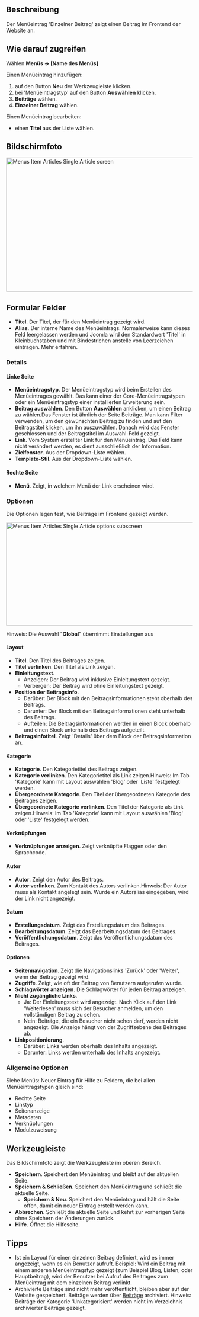 <!-- Filename: Help4.x:Menu_Item:_Single_Article / Display title: Menüeintrag: Einzelner Beitrag -->

## Beschreibung

Der Menüeintrag 'Einzelner Beitrag' zeigt einen Beitrag im Frontend der
Website an.

## Wie darauf zugreifen
Wählen **Menüs → \[Name des Menüs\]**

Einen Menüeintrag hinzufügen:

1.  auf den Button **Neu** der Werkzeugleiste klicken.
2.  bei 'Menüeintragstyp' auf den Button **Auswählen** klicken.
3.  **Beiträge** wählen.
4.  **Einzelner Beitrag** wählen.

Einen Menüeintrag bearbeiten:

- einen **Titel** aus der Liste wählen.

## Bildschirmfoto

<img
src="https://docs.joomla.org/images/thumb/f/ff/Help-4x-Menus-Item-Articles-Single-Article-screen-de.png/800px-Help-4x-Menus-Item-Articles-Single-Article-screen-de.png"
decoding="async"
srcset="https://docs.joomla.org/images/thumb/f/ff/Help-4x-Menus-Item-Articles-Single-Article-screen-de.png/1200px-Help-4x-Menus-Item-Articles-Single-Article-screen-de.png 1.5x, https://docs.joomla.org/images/thumb/f/ff/Help-4x-Menus-Item-Articles-Single-Article-screen-de.png/1600px-Help-4x-Menus-Item-Articles-Single-Article-screen-de.png 2x"
data-file-width="2880" data-file-height="1306" width="800" height="363"
alt="Menus Item Articles Single Article screen" />

## Formular Felder

- **Titel**. Der Titel, der für den Menüeintrag gezeigt wird.
- **Alias**. Der interne Name des Menüeintrags. Normalerweise kann
  dieses Feld leergelassen werden und Joomla wird den Standardwert
  'Titel' in Kleinbuchstaben und mit Bindestrichen anstelle von
  Leerzeichen eintragen. Mehr
  erfahren.

### Details

#### Linke Seite

- **Menüeintragstyp**. Der Menüeintragstyp wird beim Erstellen des
  Menüeintrages gewählt. Das kann einer der Core-Menüeintragstypen oder
  ein Menüeintragstyp einer installierten Erweiterung sein.
- **Beitrag auswählen**. Den Button **Auswählen** anklicken, um einen
  Beitrag zu wählen.Das Fenster ist ähnlich der Seite
  Beiträge.
  Man kann Filter verwenden, um den gewünschten Beitrag zu finden und
  auf den Beitragstitel klicken, um ihn auszuwählen. Danach wird das
  Fenster geschlossen und der Beitragstitel im Auswahl-Feld gezeigt.
- **Link**. Vom System erstellter Link für den Menüeintrag. Das Feld
  kann nicht verändert werden, es dient ausschließlich der Information.
- **Zielfenster**. Aus der Dropdown-Liste wählen.
- **Template-Stil**. Aus der Dropdown-Liste wählen.

#### Rechte Seite

- **Menü**. Zeigt, in welchem Menü der Link erscheinen wird.

### Optionen

Die Optionen legen fest, wie Beiträge im Frontend gezeigt werden.

<img
src="https://docs.joomla.org/images/thumb/3/34/Help-4x-Menus-Item-Articles-Single-Article-options-subscreen-de.png/600px-Help-4x-Menus-Item-Articles-Single-Article-options-subscreen-de.png"
decoding="async"
srcset="https://docs.joomla.org/images/thumb/3/34/Help-4x-Menus-Item-Articles-Single-Article-options-subscreen-de.png/900px-Help-4x-Menus-Item-Articles-Single-Article-options-subscreen-de.png 1.5x, https://docs.joomla.org/images/thumb/3/34/Help-4x-Menus-Item-Articles-Single-Article-options-subscreen-de.png/1200px-Help-4x-Menus-Item-Articles-Single-Article-options-subscreen-de.png 2x"
data-file-width="2880" data-file-height="1340" width="600" height="279"
alt="Menus Item Articles Single Article options subscreen" />

Hinweis: Die Auswahl "**Global**" übernimmt Einstellungen aus

#### Layout

- **Titel**. Den Titel des Beitrages zeigen.
- **Titel verlinken**. Den Titel als Link zeigen.
- **Einleitungstext**.
  - Anzeigen: Der Beitrag wird inklusive Einleitungstext gezeigt.
  - Verbergen: Der Beitrag wird ohne Einleitungstext gezeigt.
- **Position der Beitragsinfo**.
  - Darüber: Der Block mit den Beitragsinformationen steht oberhalb des
    Beitrags.
  - Darunter: Der Block mit den Beitragsinformationen steht unterhalb
    des Beitrags.
  - Aufteilen: Die Beitragsinformationen werden in einen Block oberhalb
    und einen Block unterhalb des Beitrags aufgeteilt.
- **Beitragsinfotitel**. Zeigt 'Details' über dem Block der
  Beitragsinformation an.

#### Kategorie

- **Kategorie**. Den Kategorietitel des Beitrags zeigen.
- **Kategorie verlinken**. Den Kategorietitel als Link zeigen.Hinweis:
  Im Tab 'Kategorie' kann mit Layout
  auswählen
  'Blog' oder 'Liste' festgelegt werden.
- **Übergeordnete Kategorie**. Den Titel der übergeordneten Kategorie
  des Beitrages zeigen.
- **Übergeordnete Kategorie verlinken**. Den Titel der Kategorie als
  Link zeigen.Hinweis: Im Tab 'Kategorie' kann mit Layout
  auswählen
  'Blog' oder 'Liste' festgelegt werden.

#### Verknüpfungen

- **Verknüpfungen anzeigen**. Zeigt verknüpfte Flaggen oder den
  Sprachcode.

#### Autor

- **Autor**. Zeigt den Autor des Beitrags.
- **Autor verlinken**. Zum Kontakt des Autors verlinken.Hinweis: Der
  Autor muss als
  Kontakt
  angelegt sein. Wurde ein
  Autoralias
  eingegeben, wird der Link nicht angezeigt.

#### Datum

- **Erstellungsdatum**. Zeigt das Erstellungsdatum des Beitrages.
- **Bearbeitungsdatum**. Zeigt das Bearbeitungsdatum des Beitrages.
- **Veröffentlichungsdatum**. Zeigt das Veröffentlichungsdatum des
  Beitrages.

#### Optionen

- **Seitennavigation**. Zeigt die Navigationslinks 'Zurück' oder
  'Weiter', wenn der Beitrag gezeigt wird.
- **Zugriffe**. Zeigt, wie oft der Beitrag von Benutzern aufgerufen
  wurde.
- **Schlagwörter anzeigen**. Die Schlagwörter für jeden Beitrag
  anzeigen.
- **Nicht zugängliche Links**.
  - Ja: Der Einleitungstext wird angezeigt. Nach Klick auf den Link
    'Weiterlesen' muss sich der Besucher anmelden, um den vollständigen
    Beitrag zu sehen.
  - Nein: Beiträge, die ein Besucher nicht sehen darf, werden nicht
    angezeigt. Die Anzeige hängt von der Zugriffsebene des Beitrages ab.
- **Linkpositionierung**.
  - Darüber: Links werden oberhalb des Inhalts angezeigt.
  - Darunter: Links werden unterhalb des Inhalts angezeigt.

### Allgemeine Optionen

Siehe Menüs: Neuer
Eintrag
für Hilfe zu Feldern, die bei allen Menüeintragstypen gleich sind:

- Rechte
  Seite
- Linktyp
- Seitenanzeige
- Metadaten
- Verknüpfungen
- Modulzuweisung

## Werkzeugleiste

Das Bildschirmfoto zeigt die Werkzeugleiste im oberen
Bereich.

- **Speichern**. Speichert den Menüeintrag und bleibt auf der aktuellen
  Seite.
- **Speichern & Schließen**. Speichert den Menüeintrag und schließt die
  aktuelle Seite.
  - **Speichern & Neu**. Speichert den Menüeintrag und hält die Seite
    offen, damit ein neuer Eintrag erstellt werden kann.
- **Abbrechen**. Schließt die aktuelle Seite und kehrt zur vorherigen
  Seite ohne Speichern der Änderungen zurück.
- **Hilfe**. Öffnet die Hilfeseite.

## Tipps

- Ist ein Layout für einen einzelnen Beitrag definiert, wird es immer
  angezeigt, wenn es ein Benutzer aufruft. Beispiel: Wird ein Beitrag
  mit einem anderen Menüeintragstyp gezeigt (zum Beispiel Blog, Listen,
  oder Hauptbeitrag), wird der Benutzer bei Aufruf des Beitrages zum
  Menüeintrag mit dem einzelnen Beitrag verlinkt.
- Archivierte Beiträge sind nicht mehr veröffentlicht, bleiben aber auf
  der Website gespeichert. Beiträge werden über <a
  href="https://docs.joomla.org/index.php?title=%241&amp;action=edit&amp;redlink=1"
  class="new" title="$1 (page does not exist)">Beiträge</a> archiviert.
  Hinweis: Beiträge der Kategorie 'Unkategorisiert' werden nicht im
  Verzeichnis archivierter Beiträge gezeigt.

